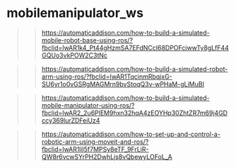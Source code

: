 # mobilemanipulator_ws

>>https://automaticaddison.com/how-to-build-a-simulated-mobile-robot-base-using-ros/?fbclid=IwAR1k4_Pt44gHzmSA7EFdNCcI68DPOFciwwTy8gLfF44GQUo3vkPOW2C3tNc

>>https://automaticaddison.com/how-to-build-a-simulated-robot-arm-using-ros/?fbclid=IwAR1TqcinmRbqjxG-SU6yr1o0vGSRgMAGMrn9bvStoqQ3v-wPHaM-gLiMuBI

>>https://automaticaddison.com/how-to-build-a-simulated-mobile-manipulator-using-ros/?fbclid=IwAR2_2u6PlEM9hxn32hqA4zEOYHp30ZhtZR7m69j4GDccy369lurZDFeiUz4

>>https://automaticaddison.com/how-to-set-up-and-control-a-robotic-arm-using-moveit-and-ros/?fbclid=IwAR1lil5f7MPSy8eTF_9FrLiR-QW8r6vcwSYrPH2DwhLjs8vQbewyLOFoL_A
